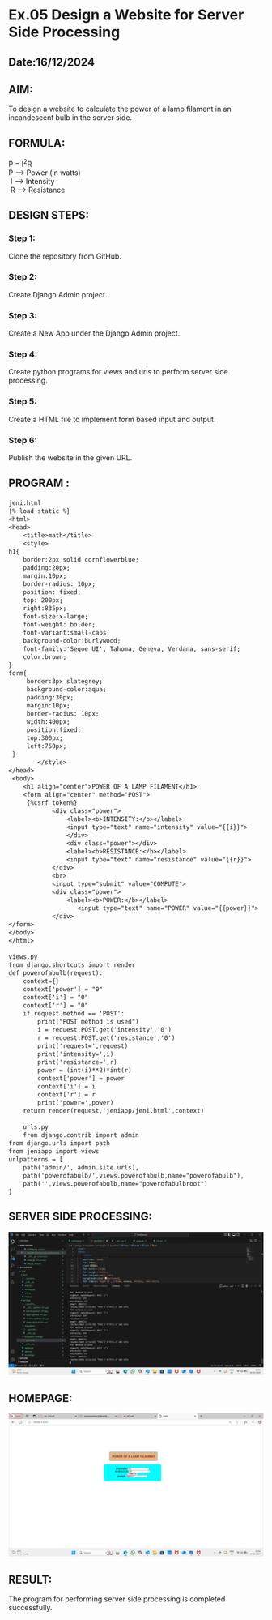 # Ex.05 Design a Website for Server Side Processing
## Date:16/12/2024

## AIM:
 To design a website to calculate the power of a lamp filament in an incandescent bulb in the server side. 


## FORMULA:
P = I<sup>2</sup>R
<br> P --> Power (in watts)
<br> I --> Intensity
<br> R --> Resistance

## DESIGN STEPS:

### Step 1:
Clone the repository from GitHub.

### Step 2:
Create Django Admin project.

### Step 3:
Create a New App under the Django Admin project.

### Step 4:
Create python programs for views and urls to perform server side processing.

### Step 5:
Create a HTML file to implement form based input and output.

### Step 6:
Publish the website in the given URL.

## PROGRAM :
```
jeni.html
{% load static %}
<html>
<head>
    <title>math</title>
    <style>
h1{
    border:2px solid cornflowerblue;
    padding:20px;
    margin:10px;
    border-radius: 10px;
    position: fixed;
    top: 200px;
    right:835px;
    font-size:x-large;
    font-weight: bolder;
    font-variant:small-caps;
    background-color:burlywood;
    font-family:'Segoe UI', Tahoma, Geneva, Verdana, sans-serif;
    color:brown;
}
form{
     border:3px slategrey;
     background-color:aqua;
     padding:30px;
     margin:10px;
     border-radius: 10px;
     width:400px;
     position:fixed;
     top:300px;
     left:750px;
 }
        </style>
</head>
 <body>
    <h1 align="center">POWER OF A LAMP FILAMENT</h1>
    <form align="center" method="POST">
     {%csrf_token%}
            <div class="power">
                <label><b>INTENSITY:</b></label>
                <input type="text" name="intensity" value="{{i}}">
                </div>
                <div class="power"></div>
                <label><b>RESISTANCE:</b></label>
                <input type="text" name="resistance" value="{{r}}">
            </div>
            <br>
            <input type="submit" value="COMPUTE">
            <div class="power">
                <label><b>POWER:</b></label>
                   <input type="text" name="POWER" value="{{power}}">
            </div>
</form>
</body>
</html>

views.py
from django.shortcuts import render 
def powerofabulb(request): 
    context={} 
    context['power'] = "0" 
    context['i'] = "0" 
    context['r'] = "0" 
    if request.method == 'POST': 
        print("POST method is used")
        i = request.POST.get('intensity','0')
        r = request.POST.get('resistance','0')
        print('request=',request) 
        print('intensity=',i) 
        print('resistance=',r) 
        power = (int(i)**2)*int(r) 
        context['power'] = power 
        context['i'] = i
        context['r'] = r 
        print('power=',power) 
    return render(request,'jeniapp/jeni.html',context)

    urls.py
    from django.contrib import admin 
from django.urls import path 
from jeniapp import views 
urlpatterns = [ 
    path('admin/', admin.site.urls), 
    path('powerofabulb/',views.powerofabulb,name="powerofabulb"),
    path('',views.powerofabulb,name="powerofabulbroot")
]
```


## SERVER SIDE PROCESSING:

![alt text](<Screenshot (9).png>)
## HOMEPAGE:
![alt text](<Screenshot (8).png>)

## RESULT:
The program for performing server side processing is completed successfully.
